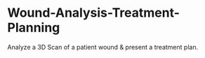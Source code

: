 # Wound-Analysis-Treatment-Planning
Analyze a 3D Scan of a patient wound &amp; present a treatment plan.

